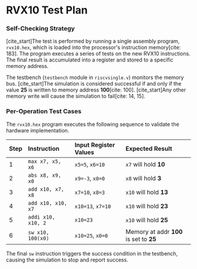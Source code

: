 # RVX10 Test Plan

### Self-Checking Strategy

[cite_start]The test is performed by running a single assembly program, `rvx10.hex`, which is loaded into the processor's instruction memory[cite: 183]. The program executes a series of tests on the new RVX10 instructions. The final result is accumulated into a register and stored to a specific memory address.

The testbench (`testbench` module in `riscvsingle.v`) monitors the memory bus. [cite_start]The simulation is considered successful if and only if the value **25** is written to memory address **100**[cite: 100]. [cite_start]Any other memory write will cause the simulation to fail[cite: 14, 15].

### Per-Operation Test Cases

The `rvx10.hex` program executes the following sequence to validate the hardware implementation.

| Step | Instruction          | Input Register Values | Expected Result          |
| :--- | :------------------- | :-------------------- | :----------------------- |
| 1    | `max x7, x5, x6`     | `x5=5`, `x6=10`       | `x7` will hold **10** |
| 2    | `abs x8, x9, x0`     | `x9=-3`, `x0=0`       | `x8` will hold **3** |
| 3    | `add x10, x7, x8`    | `x7=10`, `x8=3`       | `x10` will hold **13** |
| 4    | `add x10, x10, x7`   | `x10=13`, `x7=10`     | `x10` will hold **23** |
| 5    | `addi x10, x10, 2`   | `x10=23`              | `x10` will hold **25** |
| 6    | `sw x10, 100(x0)`    | `x10=25`, `x0=0`      | Memory at addr **100** is set to **25** |

The final `sw` instruction triggers the success condition in the testbench, causing the simulation to stop and report success.